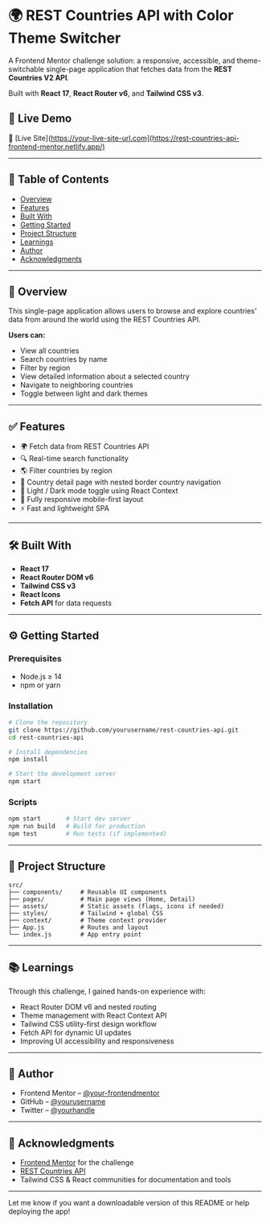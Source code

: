 # 🌍 REST Countries API with Color Theme Switcher

A Frontend Mentor challenge solution: a responsive, accessible, and theme-switchable single-page application that fetches data from the **REST Countries V2 API**.

Built with **React 17**, **React Router v6**, and **Tailwind CSS v3**.

## 🚀 Live Demo

🔗 [Live Site](https://your-live-site-url.com](https://rest-countries-api-frontend-mentor.netlify.app/)

---

## 📌 Table of Contents

* [Overview](#overview)
* [Features](#features)
* [Built With](#built-with)
* [Getting Started](#getting-started)
* [Project Structure](#project-structure)
* [Learnings](#learnings)
* [Author](#author)
* [Acknowledgments](#acknowledgments)

---

## 📖 Overview

This single-page application allows users to browse and explore countries' data from around the world using the REST Countries API.

**Users can:**

* View all countries
* Search countries by name
* Filter by region
* View detailed information about a selected country
* Navigate to neighboring countries
* Toggle between light and dark themes

---

## ✅ Features

* 🌍 Fetch data from REST Countries API
* 🔍 Real-time search functionality
* 🌎 Filter countries by region
* 🧭 Country detail page with nested border country navigation
* 🌙 Light / Dark mode toggle using React Context
* 📱 Fully responsive mobile-first layout
* ⚡ Fast and lightweight SPA

---

## 🛠 Built With

* **React 17**
* **React Router DOM v6**
* **Tailwind CSS v3**
* **React Icons**
* **Fetch API** for data requests

---

## ⚙️ Getting Started

### Prerequisites

* Node.js ≥ 14
* npm or yarn

### Installation

```bash
# Clone the repository
git clone https://github.com/yourusername/rest-countries-api.git
cd rest-countries-api

# Install dependencies
npm install

# Start the development server
npm start
```

### Scripts

```bash
npm start       # Start dev server
npm run build   # Build for production
npm test        # Run tests (if implemented)
```

---

## 📁 Project Structure

```
src/
├── components/     # Reusable UI components
├── pages/          # Main page views (Home, Detail)
├── assets/         # Static assets (flags, icons if needed)
├── styles/         # Tailwind + global CSS
├── context/        # Theme context provider
├── App.js          # Routes and layout
└── index.js        # App entry point
```

---

## 📚 Learnings

Through this challenge, I gained hands-on experience with:

* React Router DOM v6 and nested routing
* Theme management with React Context API
* Tailwind CSS utility-first design workflow
* Fetch API for dynamic UI updates
* Improving UI accessibility and responsiveness

---

## 👤 Author

* Frontend Mentor – [@your-frontendmentor](https://www.frontendmentor.io/profile/your-frontendmentor)
* GitHub – [@yourusername](https://github.com/yourusername)
* Twitter – [@yourhandle](https://twitter.com/yourhandle)

---

## 🙌 Acknowledgments

* [Frontend Mentor](https://www.frontendmentor.io/) for the challenge
* [REST Countries API](https://restcountries.com/)
* Tailwind CSS & React communities for documentation and tools

---

Let me know if you want a downloadable version of this README or help deploying the app!

